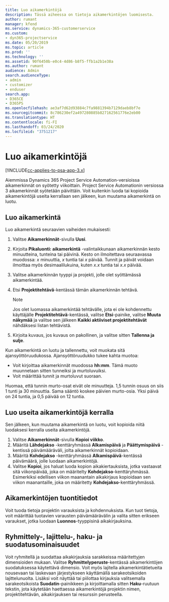 ```yaml
---
title: Luo aikamerkintöjä
description: Tässä aiheessa on tietoja aikamerkintöjen luomisesta.
author: rumant
manager: kfend
ms.service: dynamics-365-customerservice
ms.custom:
- dyn365-projectservice
ms.date: 05/20/2019
ms.topic: article
ms.prod: ''
ms.technology: ''
ms.assetid: 90f6450b-e0c4-4d86-b8f5-ffb1a2b1e38a
ms.author: rumant
audience: Admin
search.audienceType:
- admin
- customizer
- enduser
search.app:
- D365CE
- D365PS
ms.openlocfilehash: ae3af7d62d93884c7fa9881394b7129daeb8bf7e
ms.sourcegitcommit: 8c786230ef2a497280885b827162561776e2eb00
ms.translationtype: HT
ms.contentlocale: fi-FI
ms.lasthandoff: 03/24/2020
ms.locfileid: "3751217"
---
```

# <a name="create-time-entries"></a>Luo aikamerkintöjä

[!INCLUDE[cc-applies-to-psa-app-3.x](../includes/cc-applies-to-psa-app-3x.md)]

Aiemmissa Dynamics 365 Project Service Automation-versioissa aikamerkinnät on syötetty viikoittain. Project Service Automationin versiossa 3 aikamerkinnät syötetään päivittäin. Voit kuitenkin luoda tai kopioida aikamerkintöjä useita kerrallaan sen jälkeen, kun muutama aikamerkintä on luotu.

## <a name="create-a-time-entry"></a>Luo aikamerkintä

Luo aikamerkintä seuraavien vaiheiden mukaisesti:

1. Valitse **Aikamerkinnät**-sivulla **Uusi**.
2. Kirjoita **Pikaluonti: aikamerkintä** -valintaikkunaan aikamerkinnän kesto minuutteina, tunteina tai päivinä. Kesto on ilmoitettava seuraavassa muodossa: *x* minuuttia, *x* tuntia tai *x* päivää. Tunnit ja päivät voidaan ilmoittaa myös desimaalilukuina, kuten *x.x* tuntia tai *x.x* päivää.
3. Valitse aikamerkinnän tyyppi ja projekti, jolle olet syöttämässä aikamerkintää.
4. Etsi **Projektitehtävä**-kentässä tämän aikamerkinnän tehtävä.

    > [!NOTE]
    > Jos olet luomassa aikamerkintää tehtävälle, jota ei ole kohdennettu käyttäjälle **Projektitehtävä**-kentässä, valitse **Etsi**-painike, valitse **Muuta näkymää** ja valitse sen jälkeen **Kaikki aktiiviset projektitehtävät** nähdäksesi listan tehtävistä.

5. Kirjoita kuvaus, jos kuvaus on pakollinen, ja valitse sitten **Tallenna ja sulje**.

Kun aikamerkintä on luotu ja tallennettu, voit muokata sitä ajansyöttöruudukossa. Ajansyöttöruudukko tukee kahta muotoa:

- Voit kirjoittaa aikamerkinnät muodossa **hh:mm**. Tämä muoto muunnetaan sitten tunneiksi ja murtoluvuiksi.
- Voit määrittää tunnit ja murtoluvut suoraan.

Huomaa, että tunnin murto-osat eivät ole minuutteja. 1,5 tunnin osuus on siis 1 tunti ja 30 minuuttia. Sama sääntö koskee päivien murto-osia. Yksi päivä on 24 tuntia, ja 0,5 päivää on 12 tuntia.

## <a name="bulk-create-time-entries"></a>Luo useita aikamerkintöjä kerralla

Sen jälkeen, kun muutama aikamerkintä on luotu, voit kopioida niitä luodaksesi kerralla useita aikamerkintöjä.

1. Valitse **Aikamerkinnät**-sivulla **Kopioi viikko**.
2. Määritä **Lähdejakso** -kenttäryhmässä **Alkamispäivä** ja **Päättymispäivä** -kentissä päivämääräväli, jolta aikamerkinnät kopioidaan.
3. Määritä **Kohdejakso** -kenttäryhmässä **Alkamispäivä**-kentässä päivämäärä, jolle luodaan aikamerkintöjä.
4. Valitse **Kopioi**, jos haluat luoda kopion aikakiertauksista, jotka vastaavat sitä viikonpäivää, joka on määritelty **Kohdejakso**-kenttäryhmässä. Esimerkiksi edellisen viikon maanantain aikakirjaus kopioidaan sen viikon maanantaille, joka on määritetty **Kohdejakso**-kenttäryhmässä.

## <a name="import-data-for-time-entries"></a>Aikamerkintöjen tuontitiedot

Voit tuoda tietoja projektin varauksista ja kohdennuksista. Kun tuot tietoja, voit määrittää tuotavien varausten päivämäärävälin ja valita sitten erikseen varaukset, jotka luodaan **Luonnos**-tyyppisinä aikakirjauksina.

## <a name="group-by-sort-search-and-filter-capabilities"></a>Ryhmittely-, lajittelu-, haku- ja suodatusominaisuudet

Voit ryhmitellä ja suodattaa aikakirjauksia sarakkeissa määritettyjen dimensioiden mukaan. Valitse **Ryhmittelyperuste**-kentässä aikamerkintöjen suodatuksessa käytettävä dimensio. Voit myös lajitella aikamerkintätietueita nousevaan tai laskevaan järjestykseen käyttämällä sarakeotsikoiden lajittelunuolta. Lisäksi voit näyttää tai piilottaa kirjauksia valitsemalla sarakeotsikoista **Suodatin**-painikkeen ja kirjoittamalla sitten **Haku**-ruutuun tekstin, jota käytetään haettaessa aikamerkintöjä projektin nimen, projektitehtävän, aikakirjauksen tai resurssin perusteella.
